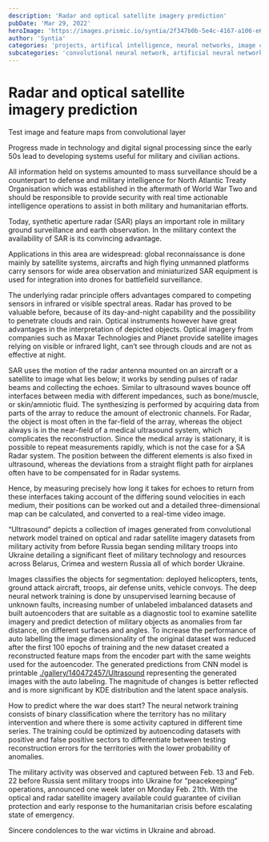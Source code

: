 ```yaml
---
description: 'Radar and optical satellite imagery prediction'
pubDate: 'Mar 29, 2022'
heroImage: 'https://images.prismic.io/syntia/2f347b0b-5e4c-4167-a106-e625524b3ca4_figure-2022-03-27-153109.png?auto=compress,format'
author: 'Syntia'
categories: 'projects, artifical intelligence, neural networks, image classification'
subcategories: 'convolutional neural network, artificial neural networks, satellite imagery, detection of military objects, detection of anomalies'
---
```


# **Radar and optical satellite imagery prediction**

Test image and feature maps from convolutional layer

Progress made in technology and digital signal processing since the early 50s lead to developing systems useful for military and civilian actions.

All information held on systems amounted to mass surveillance should be a counterpart to defense and military intelligence for North Atlantic Treaty Organisation which was established in the aftermath of World War Two and should be responsible to provide security with real time actionable intelligence operations to assist in both military and humanitarian efforts.

Today, synthetic aperture radar (SAR) plays an important role in military ground surveillance and earth observation. In the military context the availability of SAR is its convincing advantage.

Applications in this area are widespread: global reconnaissance is done mainly by satellite systems, aircrafts and high flying unmanned platforms carry sensors for wide area observation and miniaturized SAR equipment is used for integration into drones for battlefield surveillance.

The underlying radar principle offers advantages compared to competing sensors in infrared or visible spectral areas. Radar has proved to be valuable before, because of its day-and-night capability and the possibility to penetrate clouds and rain. Optical instruments however have great advantages in the interpretation of depicted objects. Optical imagery from companies such as Maxar Technologies and Planet provide satellite images relying on visible or infrared light, can’t see through clouds and are not as effective at night.

SAR uses the motion of the radar antenna mounted on an aircraft or a satellite to image what lies below; it works by sending pulses of radar beams and collecting the echoes. Similar to ultrasound waves bounce off interfaces between media with different impedances, such as bone/muscle, or skin/amniotic fluid. The synthesizing is performed by acquiring data from parts of the array to reduce the amount of electronic channels. For Radar, the object is most often in the far-field of the array, whereas the object always is in the near-field of a medical ultrasound system, which complicates the reconstruction. Since the medical array is stationary, it is possible to repeat measurements rapidly, which is not the case for a SA Radar system. The position between the different elements is also fixed in ultrasound, whereas the deviations from a straight flight path for airplanes often have to be compensated for in Radar systems. 

Hence, by measuring precisely how long it takes for echoes to return from these interfaces taking account of the differing sound velocities in each medium, their positions can be worked out and a detailed three-dimensional map can be calculated, and converted to a real-time video image.

“Ultrasound” depicts a collection of images generated from convolutional network model trained on optical and radar satellite imagery datasets from military activity from before Russia began sending military troops into Ukraine detailing a significant fleet of military technology and resources across Belarus, Crimea and western Russia all of which border Ukraine.

Images classifies the objects for segmentation: deployed helicopters, tents, ground attack aircraft, troops, air defense units, vehicle convoys. The deep neural network training is done by unsupervised learning because of unknown faults, increasing number of unlabeled imbalanced datasets and built autoencoders that are suitable as a diagnostic tool to examine satellite imagery and predict detection of military objects as anomalies from far distance, on different surfaces and angles. To increase the performance of auto labelling the image dimensionality of the original dataset was reduced after the first 100 epochs of training and the new dataset created a reconstructed feature maps from the encoder part with the same weights used for the autoencoder. The generated predictions from CNN model is printable [./gallery/140472457/Ultrasound](https://www.behance.net/gallery/140472457/Ultrasound) representing the generated images with the auto labeling. The magnitude of changes is better reflected and is more significant by KDE distribution and the latent space analysis. 

How to predict where the war does start? The neural network training consists of binary classification where the territory has no military intervention and where there is some activity captured in different time series. The training could be optimized by autoencoding datasets with positive and false positive sectors to differentiate between testing reconstruction errors for the territories with the lower probability of anomalies. 

The military activity was observed and captured between Feb. 13 and Feb. 22 before Russia sent military troops into Ukraine for “peacekeeping” operations, announced one week later on Monday Feb. 21th. With the optical and radar satellite imagery available could guarantee of civilian protection and early response to the humanitarian crisis before escalating state of emergency. 

Sincere condolences to the war victims in Ukraine and abroad.